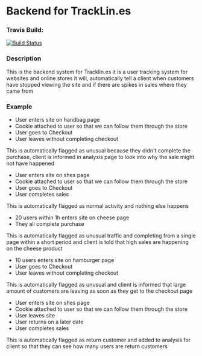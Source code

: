 # Backend for TrackLin.es

### Travis Build: 
[![Build Status](https://travis-ci.org/TrackLines/backend.svg?branch=master)](https://travis-ci.org/TrackLines/backend)

### Description
This is the backend system for Tracklin.es it is a user tracking system for websites and online stores it will, automatically tell a client when customers have stopped viewing the site and if there are spikes in sales where they came from

### Example
+ User enters site on handbag page
+ Cookie attached to user so that we can follow them through the store
+ User goes to Checkout
+ User leaves without completing checkout

This is automatically flagged as unusual because they didn't complete the purchase, client is informed in analysis page to look into why the sale might not have happened
  
+ User enters site on shes page
+ Cookie attached to user so that we can follow them through the store
+ User goes to Checkout
+ User completes sales

This is automatically flagged as normal activity and nothing else happens

+ 20 users within 1h enters site on cheese page
+ They all complete purchase 
 
This is automatically flagged as unusual traffic and completing from a single page within a short period and client is told that high sales are happening on the cheese product

+ 10 users enters site on hamburger page
+ User goes to Checkout
+ User leaves without completing checkout

This is automatically flagged as unusual and client is informed that large amount of customers are leaving as soon as they get to the checkout page

+ User enters site on shes page
+ Cookie attached to user so that we can follow them through the store
+ User leaves site
+ User returns on a later date
+ User completes sales

This is automatically flagged as return customer and added to analysis for client so that they can see how many users are return customers